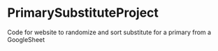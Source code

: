# PrimarySubstituteProject
Code for website to randomize and sort substitute for a primary from a GoogleSheet
